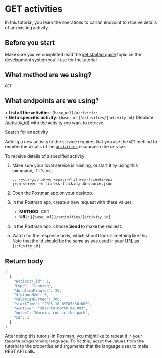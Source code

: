 # GET activities

In this tutorial, you learn the operations to call an endpoint to receive details of an existing activity.

## Before you start

Make sure you've completed read the [get started guide](before-you-get-started.md) topic on the development system you'll use for the tutorial.

## What method are we using?

`GET`

## What endpoints are we using?
•	**List all the activities**: `{base_url}/activities` <br>
•	**Get a speceific activity**: `{base_url}/activities/{activity_id}` (Replace {activitiy_id} with the activity you want to retrieve.

Search for an activity

Adding a new activity to the service requires that you use the `GET` method to receive the details of the [`activities`](../api/activities.md) resource in the service.

To receive details of a specified activity:

1. Make sure your local service is running, or start it by using this command, if it's not.

    ```shell
    cd <your-github-workspace>/fitness-friends/api
    json-server -w fitness-tracking-db-source.json
    ```

1. Open the Postman app on your desktop.
1. In the Postman app, create a new request with these values:
    * **METHOD**: GET
    * **URL**: `{{base_url}}/activities/{activity_id}`

1. In the Postman app, choose **Send** to make the request.
1. Watch for the response body, which should look something like this. Note that the id should be the same as you used in your **URL** as `{activity_id}`.

## Return body

```js
[
  {
    "activity_id": 1,
    "type": "running",
    "durationMinutes": 30,
    "distanceKm": 5,
    "caloriesBurned": 300,
    "startTime": "2023-10-09T07:30:00Z",
    "endTime": "2023-10-09T08:00:00Z",
    "notes": "Morning run in the park",
    "id": 1
  }
]
```
After doing this tutorial in Postman, you might like to repeat it in
your favorite programming language. To do this, adapt the values from
the tutorial to the properties and arguments that the language uses to
make REST API calls.

